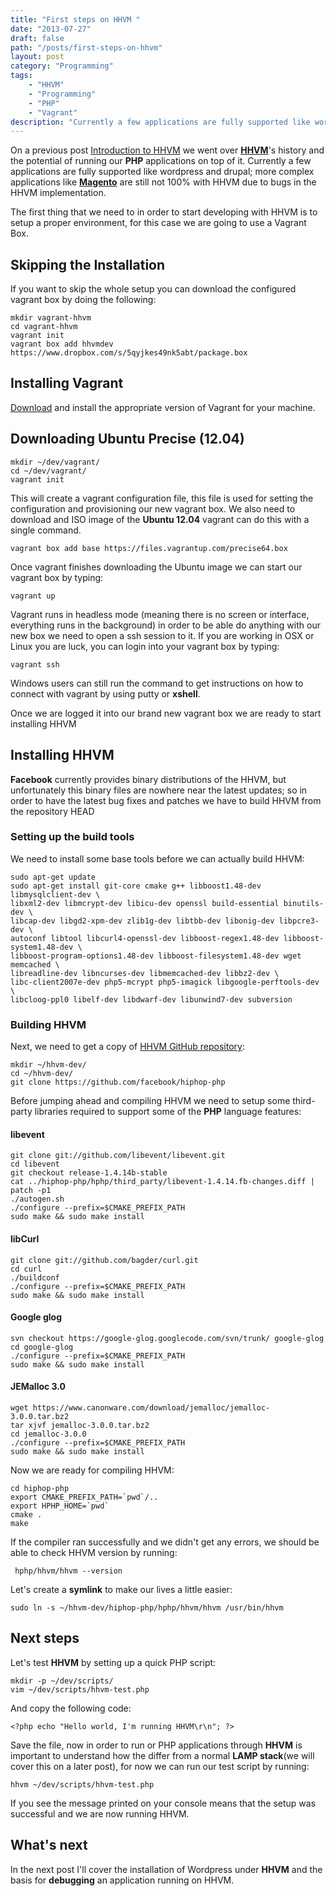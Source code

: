 ```yaml
---
title: "First steps on HHVM "
date: "2013-07-27"
draft: false
path: "/posts/first-steps-on-hhvm"
layout: post
category: "Programming"
tags: 
    - "HHVM"
    - "Programming"
    - "PHP"
    - "Vagrant"
description: "Currently a few applications are fully supported like wordpress and drupal; more complex applications like Magento are still not 100% with HHVM due to bugs in the HHVM implementation."
---
```


On a previous post [Introduction to HHVM](https://coderoncode.com/2013/07/24/introduction-hhvm.html) we went over [**HHVM**](https://www.hhvm.com/blog/)'s history and the potential of running our **PHP** applications on top of it. Currently a few applications are fully supported like wordpress and drupal; more complex applications like [**Magento**](https://www.magentocommerce.com/) are still not 100% with HHVM due to bugs in the HHVM implementation.




The first thing that we need to in order to start developing with HHVM is to setup a proper environment, for this case we are going to use a Vagrant Box.

## Skipping the Installation

If you want to skip the whole setup you can download the configured vagrant box by doing the following:

    mkdir vagrant-hhvm
    cd vagrant-hhvm
    vagrant init
    vagrant box add hhvmdev https://www.dropbox.com/s/5qyjkes49nk5abt/package.box

## Installing Vagrant
[Download](https://vagrantup.com/) and install the appropriate version of Vagrant for your machine.

## Downloading Ubuntu Precise (12.04)

    mkdir ~/dev/vagrant/
    cd ~/dev/vagrant/
    vagrant init

This will create a vagrant configuration file, this file is used for setting the configuration and provisioning our new vagrant box. We also need to download and ISO image of the **Ubuntu 12.04** vagrant can do this with a single command.

    vagrant box add base https://files.vagrantup.com/precise64.box

Once vagrant finishes downloading the Ubuntu image we can start our vagrant box by typing:

    vagrant up

Vagrant runs in headless mode (meaning there is no screen or interface, everything runs in the background) in order to be able do anything with our new box we need to open a ssh session to it. If you are working in OSX or Linux you are luck, you can login into your vagrant box by typing:

    vagrant ssh

Windows users can still run the command to get instructions on how to connect with vagrant by using putty or **xshell**.

Once we are logged it into our brand new vagrant box we are ready to start installing HHVM

## Installing HHVM
**Facebook** currently provides binary distributions of the HHVM, but unfortunately this binary files are nowhere near the latest updates; so in order to have the latest bug fixes and patches we have to build HHVM from the repository HEAD

### Setting up the build tools
We need to install some base tools before we can actually build HHVM:

    sudo apt-get update
    sudo apt-get install git-core cmake g++ libboost1.48-dev libmysqlclient-dev \
    libxml2-dev libmcrypt-dev libicu-dev openssl build-essential binutils-dev \
    libcap-dev libgd2-xpm-dev zlib1g-dev libtbb-dev libonig-dev libpcre3-dev \
    autoconf libtool libcurl4-openssl-dev libboost-regex1.48-dev libboost-system1.48-dev \
    libboost-program-options1.48-dev libboost-filesystem1.48-dev wget memcached \
    libreadline-dev libncurses-dev libmemcached-dev libbz2-dev \
    libc-client2007e-dev php5-mcrypt php5-imagick libgoogle-perftools-dev \
    libcloog-ppl0 libelf-dev libdwarf-dev libunwind7-dev subversion

### Building HHVM
Next, we need to get a copy of [HHVM GitHub repository](https://github.com/facebook/hiphop-php):

    mkdir ~/hhvm-dev/
    cd ~/hhvm-dev/
    git clone https://github.com/facebook/hiphop-php

Before jumping ahead and compiling HHVM we need to setup some third-party libraries required to support some of the **PHP** language features:

#### libevent

    git clone git://github.com/libevent/libevent.git
    cd libevent
    git checkout release-1.4.14b-stable
    cat ../hiphop-php/hphp/third_party/libevent-1.4.14.fb-changes.diff | patch -p1
    ./autogen.sh
    ./configure --prefix=$CMAKE_PREFIX_PATH
    sudo make && sudo make install

#### libCurl

    git clone git://github.com/bagder/curl.git
    cd curl
    ./buildconf
    ./configure --prefix=$CMAKE_PREFIX_PATH
    sudo make && sudo make install

#### Google glog

    svn checkout https://google-glog.googlecode.com/svn/trunk/ google-glog
    cd google-glog
    ./configure --prefix=$CMAKE_PREFIX_PATH
    sudo make && sudo make install

#### JEMalloc 3.0

    wget https://www.canonware.com/download/jemalloc/jemalloc-3.0.0.tar.bz2
    tar xjvf jemalloc-3.0.0.tar.bz2
    cd jemalloc-3.0.0
    ./configure --prefix=$CMAKE_PREFIX_PATH
    sudo make && sudo make install

Now we are ready for compiling HHVM:

    cd hiphop-php
    export CMAKE_PREFIX_PATH=`pwd`/..
    export HPHP_HOME=`pwd`
    cmake .
    make

If the compiler ran successfully and we didn't get any errors, we should be able to check HHVM version by running:

     hphp/hhvm/hhvm --version

Let's create a **symlink** to make our lives a little easier:

    sudo ln -s ~/hhvm-dev/hiphop-php/hphp/hhvm/hhvm /usr/bin/hhvm


## Next steps

Let's test **HHVM** by setting up a quick PHP script:

    mkdir -p ~/dev/scripts/
    vim ~/dev/scripts/hhvm-test.php

And copy the following code:

    <?php echo "Hello world, I'm running HHVM\r\n"; ?>

Save the file, now in order to run or PHP applications through **HHVM** is important to understand how the differ from a normal **LAMP stack**(we will cover this on a later post), for now we can run our test script by running:

    hhvm ~/dev/scripts/hhvm-test.php

If you see the message printed on your console means that the setup was successful and we are now running HHVM.

## What's next

In the next post I'll cover the installation of Wordpress under **HHVM** and the basis for **debugging** an application running on HHVM.
